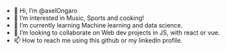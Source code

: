 - 👋 Hi, I’m @axelOngaro
- 👀 I’m interested in Music, Sports and cooking!
- 🌱 I’m currently learning Machine learning and data science.
- 💞️ I’m looking to collaborate on Web dev projects in JS, with react or vue.
- 📫 How to reach me using this github or my linkedIn profile.

<!---
axelOngaro/axelOngaro is a ✨ special ✨ repository because its `README.md` (this file) appears on your GitHub profile.
You can click the Preview link to take a look at your changes.
--->
